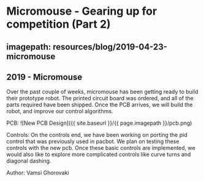 # Micromouse - Gearing up for competition (Part 2)
## imagepath: resources/blog/2019-04-23-micromouse
## 2019 - Micromouse

Over the past couple of weeks, micromouse has been getting ready to build their prototype robot. The printed circuit board was ordered, and all of the parts required have been shipped. Once the PCB arrives, we will build the robot, and improve our control algorithms.

PCB:
![New PCB Design]({{ site.baseurl }}/{{ page.imagepath }}/pcb.png)

Controls:
On the controls end, we have been working on porting the pid control that was previously used in pacbot. We plan on testing these controls with the new pcb. Once these basic controls are implemented, we would also like to explore more complicated controls like curve turns and diagonal dashing. 

Author: Vamsi Ghorovaki
